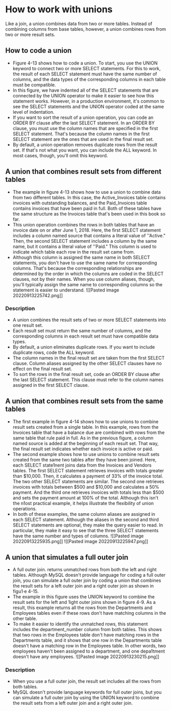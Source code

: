 # How to work with unions
Like a join, a union combines data from two or more tables. Instead of combining columns from base tables, however, a union combines rows from two or more result sets.

## How to code a union
- Figure 4-13 shows how to code a union. To start, you use the UNION keyword to connect two or more SELECT statements. For this to work, the result of each SELECT statement must have the same number of columns, and the data types of the corresponding columns in each table must be compatible. 
- In this figure, we have indented all of the SELECT statements that are connected by the UNION operator to make it easier to see how this statement works. However, in a production environment, it's common to see the SELECT statements and the UNION operator coded at the same level of indentation. 
- If you want to sort the result of a union operation, you can code an ORDER BY clause after the last SELECT statement. In an ORDER BY clause, you must use the column names that are specified in the first SELECT statement. That's because the column names in the first SELECT statement are the ones that are used in the final result set. 
- By default, a union operation removes duplicate rows from the result set. If that's not what you want, you can include the ALL keyword. In most cases, though, you'll omit this keyword.

## A union that combines result sets from different tables
- The example in figure 4-13 shows how to use a union to combine data from two different tables. In this case, the Active_Invoices table contains invoices with outstanding balances, and the Paid_Invoices table contains invoices that have been paid in full. Both of these tables have the same structure as the Invoices table that's been used in this book so far. 
- This union operation combines the rows in both tables that have an invoice date on or after June 1, 2018. Here, the first SELECT statement includes a column named source that contains a literal value of ''Active." Then, the second SELECT statement includes a column by the same name, but it contains a literal value of ''Paid." This column is used to indicate which table each row in the result set came from. 
- Although this column is assigned the same name in both SELECT statements, you don't have to use the same name for corresponding columns. That's because the corresponding relationships are determined by the order in which the columns are coded in the SELECT clauses, not by their names. When you use column aliases, though, you'll typically assign the same name to corresponding columns so the statement is easier to understand.
![[Pasted image 20220913225742.png]]
### Description
- A union combines the result sets of two or more SELECT statements into one result set. 
- Each result set must return the same number of columns, and the corresponding columns in each result set must have compatible data types. 
- By default, a union eliminates duplicate rows. If you want to include duplicate rows, code the ALL keyword. 
- The column names in the final result set are taken from the first SELECT clause. Column aliases assigned by the other SELECT clauses have no effect on the final result set. 
- To sort the rows in the final result set, code an ORDER BY clause after the last SELECT statement. This clause must refer to the column names assigned in the first SELECT clause.

## A union that combines result sets from the same tables
- The first example in figure 4-14 shows how to use unions to combine result sets created from a single table. In this example, rows from the Invoices table that have a balance due are combined with rows from the same table that rule paid in full. As in the previous figure, a column named source is added at the beginning of each result set. That way, the final result set indicates whether each invoice is active or paid. 
- The second example shows how to use unions to combine result sets created from the same two tables after they have been joined. Here, each SELECT state1nent joins data from the Invoices and Vendors tables. The first SELECT statement retrieves invoices with totals greater than $10,000. Then, it calculates a payment of 33% of the invoice total. The two other SELECT statements are similar. The second one retrieves invoices with totals between $500 and $10,000 and calculates a 50% payment. And the third one retrieves invoices with totals less than $500 and sets the payment amount at 100% of the total. Although this isn't the n1ost practical example, it helps illustrate the flexibility of union operations. 
- In both of these examples, the same column aliases are assigned in each SELECT statement. Although the aliases in the second and third SELECT statements are optional, they make the query easier to read. In particular, they make it easy to see that the three SELECT statements have the same number and types of columns.
![[Pasted image 20220913225935.png]]
![[Pasted image 20220913225947.png]]

## A union that simulates a full outer join
- A full outer join. returns unmatched rows from both the left and right tables. Although MySQL doesn't provide language for coding a full outer join, you can simulate a full outer join by coding a union that combines the result sets for a left outer join and a right outer join as shown in figu1·e 4-15. 
- The example in this figure uses the UNION keyword to combine the result sets for the left and 1ight outer joins shown in figure 4-9. As a result, this example returns all the rows from the Departments and Employees tables even if these rows don't have matching columns in the other table. 
- To make it easier to identify the unmatched rows, this statement includes the department_number column from both tables. This shows that two rows in the Employees table don't have matching rows in the Departments table, and it shows that one row in the Departments table doesn't have a matching row in the Employees table. In other words, two employees haven't been assigned to a department, and one depa1tment doesn't have any employees.
![[Pasted image 20220913230215.png]]
### Description
- When you use a full outer join, the result set includes all the rows from both tables. 
- MySQL doesn't provide language keywords for full outer joins, but you can simulate a full outer join by using the UNION keyword to combine the result sets from a left outer join and a right outer join.
